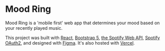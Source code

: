 # Mood Ring

Mood Ring is a 'mobile first' web app that determines your mood based on your recently played music.

This project was built with [React](https://reactjs.org/docs/create-a-new-react-app.html), [Bootstrap 5](https://getbootstrap.com/docs/5.0/getting-started/introduction/), [the Spotify Web API](https://developer.spotify.com/documentation/web-api/), [Spotify OAuth2](https://developer.spotify.com/documentation/general/guides/authorization-guide/), and designed with [Figma](http://figma.com). It's also hosted with [Vercel](https://vercel.com).

